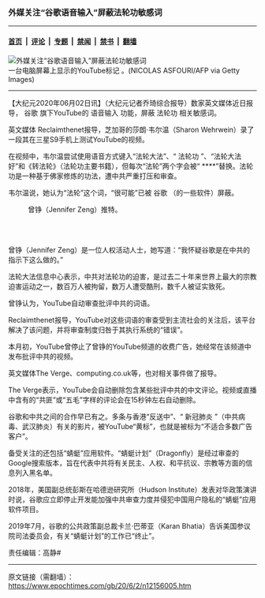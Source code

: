 ### 外媒关注“谷歌语音输入”屏蔽法轮功敏感词

---

#### [首页](../../../..?n12156005) &nbsp;|&nbsp; [评论](../../../../../epoch-comment?n12156005) &nbsp;|&nbsp; [专题](../../../../../epoch-special?n12156005) &nbsp;|&nbsp; [禁闻](../../../../../epoch-news?n12156005) &nbsp;|&nbsp; [禁书](../../../../../books?n12156005) &nbsp;|&nbsp; [翻墙](https://github.com/gfw-breaker/nogfw/blob/master/README.md?n12156005)


<div><img alt="外媒关注“谷歌语音输入”屏蔽法轮功敏感词" class="attachment-djy_600_400 size-djy_600_400 wp-post-image" src="https://i.epochtimes.com/assets/uploads/2020/01/GettyImages-936798738-600x400.jpg"/>
<div class="caption">
 一台电脑屏幕上显示的YouTube标记 。(NICOLAS ASFOURI/AFP via Getty Images)
</div></div><hr/><div class="post_content" id="artbody" itemprop="articleBody">
 <!-- article content begin -->
 <p>
  【大纪元2020年06月02日讯】（大纪元记者乔琦综合报导）数家英文媒体近日报导，
  <ok href="https://www.epochtimes.com/gb/tag/%E8%B0%B7%E6%AD%8C.html">
   谷歌
  </ok>
  旗下YouTube的
  <ok href="https://www.epochtimes.com/gb/tag/%E8%AF%AD%E9%9F%B3%E8%BE%93%E5%85%A5.html">
   语音输入
  </ok>
  功能，屏蔽
  <ok href="https://www.epochtimes.com/gb/tag/%E6%B3%95%E8%BD%AE%E5%8A%9F.html">
   法轮功
  </ok>
  相关敏感词。
 </p>
 <p>
  英文媒体 Reclaimthenet报导，芝加哥的莎朗·韦尔温（Sharon Wehrwein）录了一段其在三星S9手机上测试YouTube的视频。
 </p>
 <p>
  在视频中，韦尔温尝试使用语音方式键入“法轮大法”、“
  <ok href="https://www.epochtimes.com/gb/tag/%E6%B3%95%E8%BD%AE%E5%8A%9F.html">
   法轮功
  </ok>
  ”、“法轮大法好”和《转法轮》（法轮功主要书籍），但每次“法轮”两个字会被“ ****”替换。法轮功是一种基于佛家修炼的功法，遭中共严重打压和审查。
 </p>
 <p>
  韦尔温说，她认为“法轮”这个词，“很可能”已被
  <ok href="https://www.epochtimes.com/gb/tag/%E8%B0%B7%E6%AD%8C.html">
   谷歌
  </ok>
  （的一些软件）屏蔽。
 </p>
 <p>
 </p>
 <figure aria-describedby="caption-attachment-12156089" class="wp-caption aligncenter" id="attachment_12156089" style="width: 303px">
  <ok href="https://i.epochtimes.com/assets/uploads/2020/06/Screen-Shot-2020-06-02-at-12.48.51-PM.png" target="_blank">
   <img alt="" class="size-medium_vertical wp-image-12156089" src="https://i.epochtimes.com/assets/uploads/2020/06/Screen-Shot-2020-06-02-at-12.48.51-PM-303x400.png"/>
  </ok>
  <br/><figcaption class="wp-caption-text" id="caption-attachment-12156089">
   曾铮（Jennifer Zeng）推特。
  </figcaption><br/>
 </figure><br/>
 <p>
  曾铮（Jennifer Zeng）是一位人权活动人士，她写道：“我怀疑谷歌是在中共的指示下这么做的。”
 </p>
 <p>
  法轮大法信息中心表示，中共对法轮功的迫害，是过去二十年来世界上最大的宗教迫害运动之一，数百万人被拘留，数万人遭受酷刑，数千人被证实致死。
 </p>
 <p>
  曾铮认为，YouTube自动审查批评中共的词语。
 </p>
 <p>
  Reclaimthenet报导，YouTube对这些词语的审查受到主流社会的关注后，该平台解决了该问题，并将审查制度归咎于其执行系统的“错误”。
 </p>
 <p>
  本月初，YouTube曾停止了曾铮的YouTube频道的收费广告，她经常在该频道中发布批评中共的视频。
 </p>
 <p>
  英文媒体The Verge、computing.co.uk等，也对相关事件做了报导。
 </p>
 <p>
  The Verge表示，YouTube会自动删除包含某些批评中共的中文评论。视频或直播中含有的“共匪”或“五毛”字样的评论会在15秒钟左右自动删除。
 </p>
 <p>
  谷歌和中共之间的合作早已有之。多条与香港“反送中”、“
  <ok href="https://www.epochtimes.com/gb/tag/%e6%96%b0%e5%86%a0%e8%82%ba%e7%82%8e.html">
   新冠肺炎
  </ok>
  ”（中共病毒、武汉肺炎）有关的影片，被YouTube“黄标”，也就是被标为“不适合多数广告客户”。
 </p>
 <p>
  备受关注的还包括“蜻蜓”应用软件。“蜻蜓计划”（Dragonfly）是经过审查的Google搜索版本，旨在代表中共将有关民主、人权、和平抗议、宗教等方面的信息列入黑名单。
 </p>
 <p>
  2018年，美国副总统彭斯在哈德逊研究所（Hudson Institute）发表对华政策演讲时说，谷歌应立即停止开发能加强中共审查力度并侵犯中国用户隐私的“蜻蜓”应用软件项目。
 </p>
 <p>
  2019年7月，谷歌的公共政策副总裁卡兰‧巴蒂亚（Karan Bhatia）告诉美国参议院司法委员会，有关“蜻蜓计划”的工作已“终止”。
 </p>
 <p>
  责任编辑：高静#
 </p>
 <!-- article content end -->
 <div id="below_article_ad">
 </div>
</div>


---

原文链接（需翻墙）：https://www.epochtimes.com/gb/20/6/2/n12156005.htm